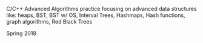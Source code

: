 
C/C++ Advanced Algorithms practice
  focusing on advanced data structures like: heaps, BST, BST w/ OS, Interval Trees, Hashmaps, Hash functions, graph algorithms, Red Black Trees
  
 Spring 2018
